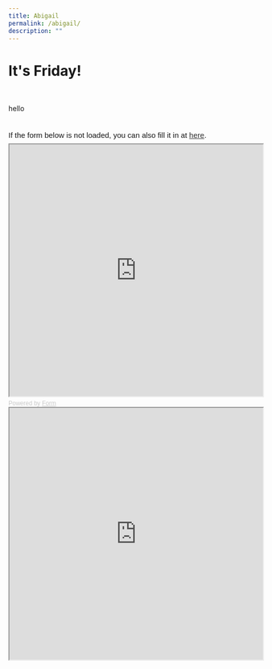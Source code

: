 ```yaml
---
title: Abigail
permalink: /abigail/
description: ""
---
```

<h1> It's Friday! </h1>
<br>
<p>hello</p>
<br>
<div style="font-family: Sans-Serif; font-size: 15px; color: #000; opacity: 0.9; padding-top: 5px; padding-bottom: 8px;"> If the form below is not loaded, you can also fill it in at <a href="https://form.gov.sg/5f0d0ea3c26b3700116b1168">here</a>. </div> <!-- Change the width and height values to suit you best --> <iframe style="width: 100%; height: 500px" src="https://form.gov.sg/5f0d0ea3c26b3700116b1168" id="iframe"></iframe> <div style="font-family: Sans-Serif; font-size: 12px; color: #999; opacity: 0.5; padding-top: 5px;"> Powered by <a style="color: #999" href="https://form.gov.sg">Form</a> </div>

<iframe style="width:100%;height:500px" src="https://www.checkfirst.gov.sg/c/1731baaa-deaa-4b8c-a843-14e70dbf1494"></iframe>


